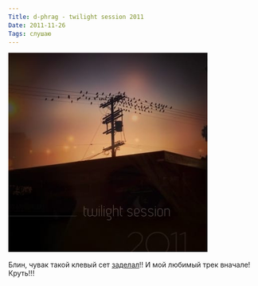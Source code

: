 ```yaml
---
Title: d-phrag - twilight session 2011
Date: 2011-11-26
Tags: слушаю
---
```


![twilight-session-2011.jpg](images/twilight-session-2011.jpg)

Блин, чувак такой клевый сет [заделал][1]!! И мой любимый трек вначале! Круть!!!

[1]: http://www.d-phrag.com/mixsets/d-phrag-twilight-session-2011